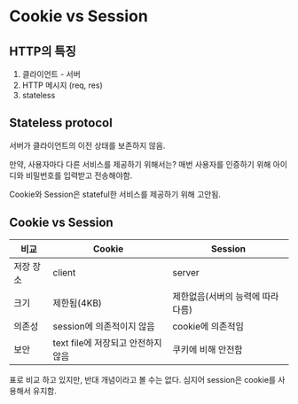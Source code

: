 # Cookie vs Session

## HTTP의 특징

1. 클라이언트 - 서버
2. HTTP 메시지 (req, res)
3. stateless

## Stateless protocol

서버가 클라이언트의 이전 상태를 보존하지 않음.

만약, 사용자마다 다른 서비스를 제공하기 위해서는? 매번 사용자를 인증하기 위해 아이디와 비밀번호를 입력받고 전송해야함.

Cookie와 Session은 stateful한 서비스를 제공하기 위해 고안됨.

## Cookie vs Session

| 비교      | Cookie                             | Session                           |
| --------- | ---------------------------------- | --------------------------------- |
| 저장 장소 | client                             | server                            |
| 크기      | 제한됨(4KB)                        | 제한없음(서버의 능력에 따라 다름) |
| 의존성    | session에 의존적이지 않음          | cookie에 의존적임                 |
| 보안      | text file에 저장되고 안전하지 않음 | 쿠키에 비해 안전함                |

표로 비교 하고 있지만, 반대 개념이라고 볼 수는 없다.
심지어 session은 cookie를 사용해서 유지함.
